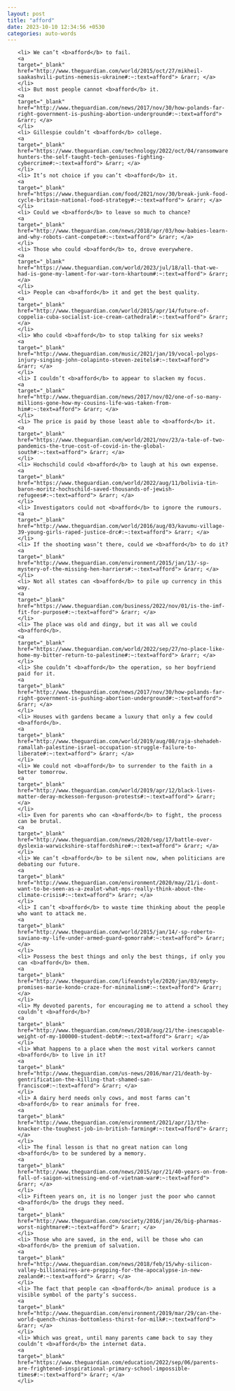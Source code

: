 ```yaml
---
layout: post
title: "afford"
date: 2023-10-10 12:34:56 +0530
categories: auto-words
---
```

<ol>

    <li> We can’t <b>afford</b> to fail.
    <a 
    target="_blank" 
    href="http://www.theguardian.com/world/2015/oct/27/mikheil-saakashvili-putins-nemesis-ukraine#:~:text=afford"> &rarr; </a>
    </li>
    <li> But most people cannot <b>afford</b> it.
    <a 
    target="_blank" 
    href="http://www.theguardian.com/news/2017/nov/30/how-polands-far-right-government-is-pushing-abortion-underground#:~:text=afford"> &rarr; </a>
    </li>
    <li> Gillespie couldn’t <b>afford</b> college.
    <a 
    target="_blank" 
    href="https://www.theguardian.com/technology/2022/oct/04/ransomware-hunters-the-self-taught-tech-geniuses-fighting-cybercrime#:~:text=afford"> &rarr; </a>
    </li>
    <li> It’s not choice if you can’t <b>afford</b> it.
    <a 
    target="_blank" 
    href="https://www.theguardian.com/food/2021/nov/30/break-junk-food-cycle-britain-national-food-strategy#:~:text=afford"> &rarr; </a>
    </li>
    <li> Could we <b>afford</b> to leave so much to chance?
    <a 
    target="_blank" 
    href="http://www.theguardian.com/news/2018/apr/03/how-babies-learn-and-why-robots-cant-compete#:~:text=afford"> &rarr; </a>
    </li>
    <li> Those who could <b>afford</b> to, drove everywhere.
    <a 
    target="_blank" 
    href="https://www.theguardian.com/world/2023/jul/18/all-that-we-had-is-gone-my-lament-for-war-torn-khartoum#:~:text=afford"> &rarr; </a>
    </li>
    <li> People can <b>afford</b> it and get the best quality.
    <a 
    target="_blank" 
    href="http://www.theguardian.com/world/2015/apr/14/future-of-coppelia-cuba-socialist-ice-cream-cathedral#:~:text=afford"> &rarr; </a>
    </li>
    <li> Who could <b>afford</b> to stop talking for six weeks?
    <a 
    target="_blank" 
    href="http://www.theguardian.com/music/2021/jan/19/vocal-polyps-injury-singing-john-colapinto-steven-zeitels#:~:text=afford"> &rarr; </a>
    </li>
    <li> I couldn’t <b>afford</b> to appear to slacken my focus.
    <a 
    target="_blank" 
    href="http://www.theguardian.com/news/2017/nov/02/one-of-so-many-millions-gone-how-my-cousins-life-was-taken-from-him#:~:text=afford"> &rarr; </a>
    </li>
    <li> The price is paid by those least able to <b>afford</b> it.
    <a 
    target="_blank" 
    href="https://www.theguardian.com/world/2021/nov/23/a-tale-of-two-pandemics-the-true-cost-of-covid-in-the-global-south#:~:text=afford"> &rarr; </a>
    </li>
    <li> Hochschild could <b>afford</b> to laugh at his own expense.
    <a 
    target="_blank" 
    href="https://www.theguardian.com/world/2022/aug/11/bolivia-tin-baron-moritz-hochschild-saved-thousands-of-jewish-refugees#:~:text=afford"> &rarr; </a>
    </li>
    <li> Investigators could not <b>afford</b> to ignore the rumours.
    <a 
    target="_blank" 
    href="http://www.theguardian.com/world/2016/aug/03/kavumu-village-39-young-girls-raped-justice-drc#:~:text=afford"> &rarr; </a>
    </li>
    <li> If the shooting wasn’t there, could we <b>afford</b> to do it?
    <a 
    target="_blank" 
    href="http://www.theguardian.com/environment/2015/jan/13/-sp-mystery-of-the-missing-hen-harriers#:~:text=afford"> &rarr; </a>
    </li>
    <li> Not all states can <b>afford</b> to pile up currency in this way.
    <a 
    target="_blank" 
    href="https://www.theguardian.com/business/2022/nov/01/is-the-imf-fit-for-purpose#:~:text=afford"> &rarr; </a>
    </li>
    <li> The place was old and dingy, but it was all we could <b>afford</b>.
    <a 
    target="_blank" 
    href="https://www.theguardian.com/world/2022/sep/27/no-place-like-home-my-bitter-return-to-palestine#:~:text=afford"> &rarr; </a>
    </li>
    <li> She couldn’t <b>afford</b> the operation, so her boyfriend paid for it.
    <a 
    target="_blank" 
    href="http://www.theguardian.com/news/2017/nov/30/how-polands-far-right-government-is-pushing-abortion-underground#:~:text=afford"> &rarr; </a>
    </li>
    <li> Houses with gardens became a luxury that only a few could <b>afford</b>.
    <a 
    target="_blank" 
    href="http://www.theguardian.com/world/2019/aug/08/raja-shehadeh-ramallah-palestine-israel-occupation-struggle-failure-to-liberate#:~:text=afford"> &rarr; </a>
    </li>
    <li> We could not <b>afford</b> to surrender to the faith in a better tomorrow.
    <a 
    target="_blank" 
    href="http://www.theguardian.com/world/2019/apr/12/black-lives-matter-deray-mckesson-ferguson-protests#:~:text=afford"> &rarr; </a>
    </li>
    <li> Even for parents who can <b>afford</b> to fight, the process can be brutal.
    <a 
    target="_blank" 
    href="http://www.theguardian.com/news/2020/sep/17/battle-over-dyslexia-warwickshire-staffordshire#:~:text=afford"> &rarr; </a>
    </li>
    <li> We can’t <b>afford</b> to be silent now, when politicians are debating our future.
    <a 
    target="_blank" 
    href="http://www.theguardian.com/environment/2020/may/21/i-dont-want-to-be-seen-as-a-zealot-what-mps-really-think-about-the-climate-crisis#:~:text=afford"> &rarr; </a>
    </li>
    <li> I can’t <b>afford</b> to waste time thinking about the people who want to attack me.
    <a 
    target="_blank" 
    href="http://www.theguardian.com/world/2015/jan/14/-sp-roberto-saviano-my-life-under-armed-guard-gomorrah#:~:text=afford"> &rarr; </a>
    </li>
    <li> Possess the best things and only the best things, if only you can <b>afford</b> them.
    <a 
    target="_blank" 
    href="http://www.theguardian.com/lifeandstyle/2020/jan/03/empty-promises-marie-kondo-craze-for-minimalism#:~:text=afford"> &rarr; </a>
    </li>
    <li> My devoted parents, for encouraging me to attend a school they couldn’t <b>afford</b>?
    <a 
    target="_blank" 
    href="http://www.theguardian.com/news/2018/aug/21/the-inescapable-weight-of-my-100000-student-debt#:~:text=afford"> &rarr; </a>
    </li>
    <li> What happens to a place when the most vital workers cannot <b>afford</b> to live in it?
    <a 
    target="_blank" 
    href="http://www.theguardian.com/us-news/2016/mar/21/death-by-gentrification-the-killing-that-shamed-san-francisco#:~:text=afford"> &rarr; </a>
    </li>
    <li> A dairy herd needs only cows, and most farms can’t <b>afford</b> to rear animals for free.
    <a 
    target="_blank" 
    href="http://www.theguardian.com/environment/2021/apr/13/the-knacker-the-toughest-job-in-british-farming#:~:text=afford"> &rarr; </a>
    </li>
    <li> The final lesson is that no great nation can long <b>afford</b> to be sundered by a memory.
    <a 
    target="_blank" 
    href="http://www.theguardian.com/news/2015/apr/21/40-years-on-from-fall-of-saigon-witnessing-end-of-vietnam-war#:~:text=afford"> &rarr; </a>
    </li>
    <li> Fifteen years on, it is no longer just the poor who cannot <b>afford</b> the drugs they need.
    <a 
    target="_blank" 
    href="http://www.theguardian.com/society/2016/jan/26/big-pharmas-worst-nightmare#:~:text=afford"> &rarr; </a>
    </li>
    <li> Those who are saved, in the end, will be those who can <b>afford</b> the premium of salvation.
    <a 
    target="_blank" 
    href="http://www.theguardian.com/news/2018/feb/15/why-silicon-valley-billionaires-are-prepping-for-the-apocalypse-in-new-zealand#:~:text=afford"> &rarr; </a>
    </li>
    <li> The fact that people can <b>afford</b> animal produce is a visible symbol of the party’s success.
    <a 
    target="_blank" 
    href="http://www.theguardian.com/environment/2019/mar/29/can-the-world-quench-chinas-bottomless-thirst-for-milk#:~:text=afford"> &rarr; </a>
    </li>
    <li> Which was great, until many parents came back to say they couldn’t <b>afford</b> the internet data.
    <a 
    target="_blank" 
    href="https://www.theguardian.com/education/2022/sep/06/parents-are-frightened-inspirational-primary-school-impossible-times#:~:text=afford"> &rarr; </a>
    </li>